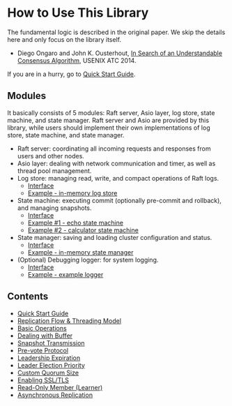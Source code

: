 
How to Use This Library
=======================

The fundamental logic is described in the original paper. We skip the details here and only focus on the library itself.

* Diego Ongaro and John K. Ousterhout, [In Search of an Understandable Consensus Algorithm](https://raft.github.io/raft.pdf), USENIX ATC 2014.

If you are in a hurry, go to [Quick Start Guide](quick_start_guide.md).


Modules
-------
It basically consists of 5 modules: Raft server, Asio layer, log store, state machine, and state manager. Raft server and Asio are provided by this library, while users should implement their own implementations of log store, state machine, and state manager.
* Raft server: coordinating all incoming requests and responses from users and other nodes.
* Asio layer: dealing with network communication and timer, as well as thread pool management.
* Log store: managing read, write, and compact operations of Raft logs.
    * [Interface](../include/log_store.hxx)
    * [Example - in-memory log store](../examples/in_memory_log_store.cxx)
* State machine: executing commit (optionally pre-commit and rollback), and managing snapshots.
    * [Interface](../include/state_machine.hxx)
    * [Example #1 - echo state machine](../examples/echo/echo_state_machine.hxx)
    * [Example #2 - calculator state machine](../examples/calculator/calc_state_machine.hxx)
* State manager: saving and loading cluster configuration and status.
    * [Interface](../include/state_mgr.hxx)
    * [Example - in-memory state manager](../examples/in_memory_state_mgr.hxx)
* (Optional) Debugging logger: for system logging.
    * [Interface](../include/logger.hxx)
    * [Example - example logger](../examples/logger_wrapper.hxx)


Contents
--------
* [Quick Start Guide](quick_start_guide.md)
* [Replication Flow & Threading Model](replication_flow.md)
* [Basic Operations](basic_operations.md)
* [Dealing with Buffer](dealing_with_buffer.md)
* [Snapshot Transmission](snapshot_transmission.md)
* [Pre-vote Protocol](prevote_protocol.md)
* [Leadership Expiration](leadership_expiration.md)
* [Leader Election Priority](leader_election_priority.md)
* [Custom Quorum Size](custom_quorum_size.md)
* [Enabling SSL/TLS](enabling_ssl.md)
* [Read-Only Member (Learner)](readonly_member.md)
* [Asynchronous Replication](async_replication.md)